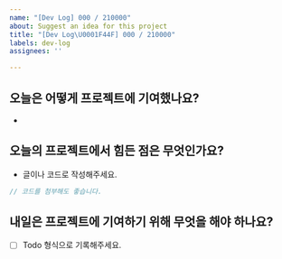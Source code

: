 ```yaml
---
name: "[Dev Log] 000 / 210000"
about: Suggest an idea for this project
title: "[Dev Log\U0001F44F] 000 / 210000"
labels: dev-log
assignees: ''

---
```


## 오늘은 어떻게 프로젝트에 기여했나요?
- 

## 오늘의 프로젝트에서 힘든 점은 무엇인가요?
- 글이나 코드로 작성해주세요. 
```jsx
// 코드를 첨부해도 좋습니다.
```
## 내일은 프로젝트에 기여하기 위해 무엇을 해야 하나요?
- [ ] Todo 형식으로 기록해주세요.
